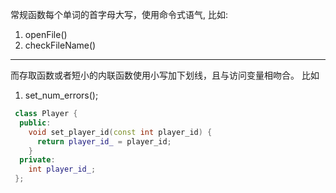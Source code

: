 常规函数每个单词的首字母大写，使用命令式语气, 比如:
1. openFile()
2. checkFileName()

---

而存取函数或者短小的内联函数使用小写加下划线，且与访问变量相吻合。
比如
1. set_num_errors();

```c++
 class Player {
  public:
    void set_player_id(const int player_id) {
      return player_id_ = player_id;
    }
  private:
    int player_id_;
 };
 
 ```
 
 
